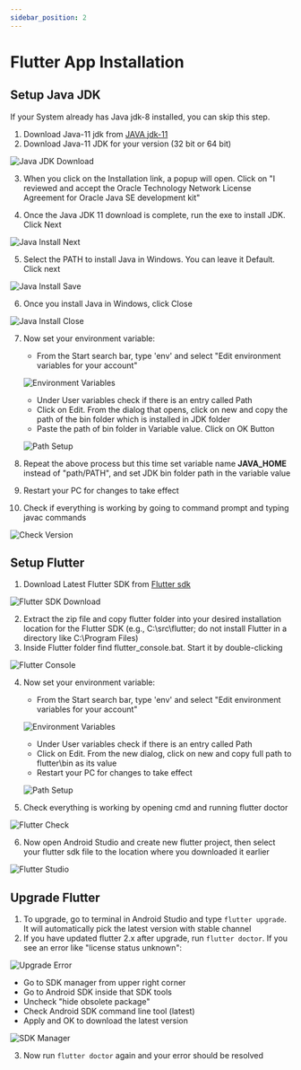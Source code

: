 ```yaml
---
sidebar_position: 2
---
```


# Flutter App Installation

## Setup Java JDK

If your System already has Java jdk-8 installed, you can skip this step.

1. Download Java-11 jdk from [JAVA jdk-11](https://www.oracle.com/java/technologies/downloads/#java11)
2. Download Java-11 JDK for your version (32 bit or 64 bit)

![Java JDK Download](/img/flutter-app/java-jdk11.webp)

3. When you click on the Installation link, a popup will open. Click on "I reviewed and accept the Oracle Technology Network License Agreement for Oracle Java SE development kit"

<!-- Note: This image may need to be uploaded or renamed -->
<!-- ![Accept Agreement](/img/flutter-app/accept%20agreement.webp) -->

4. Once the Java JDK 11 download is complete, run the exe to install JDK. Click Next

![Java Install Next](/img/flutter-app/javainstall-next.webp)

5. Select the PATH to install Java in Windows. You can leave it Default. Click next

![Java Install Save](/img/flutter-app/javainstall-save.webp)

6. Once you install Java in Windows, click Close

![Java Install Close](/img/flutter-app/javainstall-close.webp)

7. Now set your environment variable:

   - From the Start search bar, type 'env' and select "Edit environment variables for your account"

   ![Environment Variables](/img/flutter-app/path.webp)

   - Under User variables check if there is an entry called Path
   - Click on Edit. From the dialog that opens, click on new and copy the path of the bin folder which is installed in JDK folder
   - Paste the path of bin folder in Variable value. Click on OK Button

   ![Path Setup](/img/flutter-app/path2.webp)

8. Repeat the above process but this time set variable name **JAVA_HOME** instead of "path/PATH", and set JDK bin folder path in the variable value
9. Restart your PC for changes to take effect
10. Check if everything is working by going to command prompt and typing javac commands

![Check Version](/img/flutter-app/checkversion.webp)

## Setup Flutter

1. Download Latest Flutter SDK from [Flutter sdk](https://flutter.dev/docs/get-started/install/windows)

![Flutter SDK Download](/img/flutter-app/setup.webp)

2. Extract the zip file and copy flutter folder into your desired installation location for the Flutter SDK (e.g., C:\src\flutter; do not install Flutter in a directory like C:\Program Files\)
3. Inside Flutter folder find flutter_console.bat. Start it by double-clicking

![Flutter Console](/img/flutter-app/setup2.webp)

4. Now set your environment variable:

   - From the Start search bar, type 'env' and select "Edit environment variables for your account"

   ![Environment Variables](/img/flutter-app/path.webp)

   - Under User variables check if there is an entry called Path
   - Click on Edit. From the new dialog, click on new and copy full path to flutter\bin as its value
   - Restart your PC for changes to take effect

   ![Path Setup](/img/flutter-app/path2.webp)

5. Check everything is working by opening cmd and running flutter doctor

![Flutter Check](/img/flutter-app/check.webp)

6. Now open Android Studio and create new flutter project, then select your flutter sdk file to the location where you downloaded it earlier

![Flutter Studio](/img/flutter-app/flutter.webp)

## Upgrade Flutter

1. To upgrade, go to terminal in Android Studio and type `flutter upgrade`. It will automatically pick the latest version with stable channel
2. If you have updated flutter 2.x after upgrade, run `flutter doctor`. If you see an error like "license status unknown":

![Upgrade Error](/img/flutter-app/upgrade1.webp)

- Go to SDK manager from upper right corner
- Go to Android SDK inside that SDK tools
- Uncheck "hide obsolete package"
- Check Android SDK command line tool (latest)
- Apply and OK to download the latest version

![SDK Manager](/img/flutter-app/upgrade2.webp)

3. Now run `flutter doctor` again and your error should be resolved
